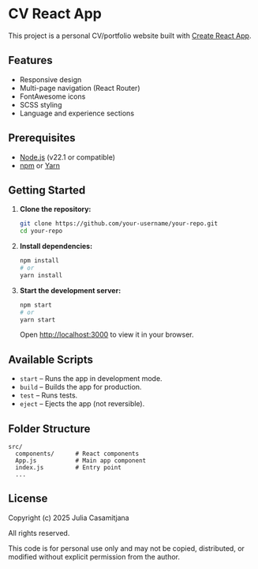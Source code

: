 # CV React App

This project is a personal CV/portfolio website built with [Create React App](https://github.com/facebook/create-react-app).

## Features

- Responsive design
- Multi-page navigation (React Router)
- FontAwesome icons
- SCSS styling
- Language and experience sections

## Prerequisites

- [Node.js](https://nodejs.org/) (v22.1 or compatible)
- [npm](https://www.npmjs.com/) or [Yarn](https://yarnpkg.com/)

## Getting Started

1. **Clone the repository:**
   ```sh
   git clone https://github.com/your-username/your-repo.git
   cd your-repo
   ```

2. **Install dependencies:**
   ```sh
   npm install
   # or
   yarn install
   ```

3. **Start the development server:**
   ```sh
   npm start
   # or
   yarn start
   ```

   Open [http://localhost:3000](http://localhost:3000) to view it in your browser.

## Available Scripts

- `start` – Runs the app in development mode.
- `build` – Builds the app for production.
- `test` – Runs tests.
- `eject` – Ejects the app (not reversible).

## Folder Structure

```
src/
  components/      # React components
  App.js           # Main app component
  index.js         # Entry point
  ...
```

## License

Copyright (c) 2025 Julia Casamitjana

All rights reserved.

This code is for personal use only and may not be copied, distributed, or modified without explicit permission from the author.

